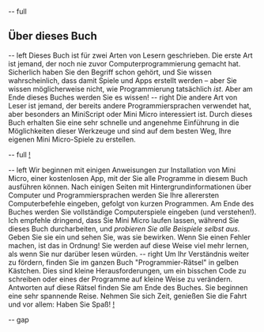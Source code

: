-- full
## Über dieses Buch

-- left
Dieses Buch ist für zwei Arten von Lesern geschrieben. Die erste Art ist jemand, der noch nie zuvor Computerprogrammierung gemacht hat. Sicherlich haben Sie den Begriff schon gehört, und Sie wissen wahrscheinlich, dass damit Spiele und Apps erstellt werden – aber Sie wissen möglicherweise nicht, wie Programmierung tatsächlich _ist_. Aber am Ende dieses Buches werden Sie es wissen!
-- right
Die andere Art von Leser ist jemand, der bereits andere Programmiersprachen verwendet hat, aber besonders an MiniScript oder Mini Micro interessiert ist. Durch dieses Buch erhalten Sie eine sehr schnelle und angenehme Einführung in die Möglichkeiten dieser Werkzeuge und sind auf dem besten Weg, Ihre eigenen Mini Micro-Spiele zu erstellen.

-- full
[!](p02-computerUsers.png)

-- left
Wir beginnen mit einigen Anweisungen zur Installation von Mini Micro, einer kostenlosen App, mit der Sie alle Programme in diesem Buch ausführen können. Nach einigen Seiten mit Hintergrundinformationen über Computer und Programmiersprachen werden Sie Ihre allerersten Computerbefehle eingeben, gefolgt von kurzen Programmen. Am Ende des Buches werden Sie vollständige Computerspiele eingeben (und verstehen!).
Ich empfehle dringend, dass Sie Mini Micro laufen lassen, während Sie dieses Buch durcharbeiten, und *probieren Sie alle Beispiele selbst aus*. Geben Sie sie ein und sehen Sie, was sie bewirken. Wenn Sie einen Fehler machen, ist das in Ordnung! Sie werden auf diese Weise viel mehr lernen, als wenn Sie nur darüber lesen würden.
-- right
Um Ihr Verständnis weiter zu fördern, finden Sie im ganzen Buch "Programmier-Rätsel" in gelben Kästchen. Dies sind kleine Herausforderungen, um ein bisschen Code zu schreiben oder eines der Programme auf kleine Weise zu verändern. Antworten auf diese Rätsel finden Sie am Ende des Buches.
Sie beginnen eine sehr spannende Reise. Nehmen Sie sich Zeit, genießen Sie die Fahrt und vor allem: Haben Sie Spaß!
[!](p02-reader.png)

-- gap